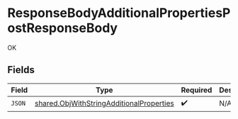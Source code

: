 # ResponseBodyAdditionalPropertiesPostResponseBody

OK


## Fields

| Field                                                                                                       | Type                                                                                                        | Required                                                                                                    | Description                                                                                                 |
| ----------------------------------------------------------------------------------------------------------- | ----------------------------------------------------------------------------------------------------------- | ----------------------------------------------------------------------------------------------------------- | ----------------------------------------------------------------------------------------------------------- |
| `JSON`                                                                                                      | [shared.ObjWithStringAdditionalProperties](../../../pkg/models/shared/objwithstringadditionalproperties.md) | :heavy_check_mark:                                                                                          | N/A                                                                                                         |